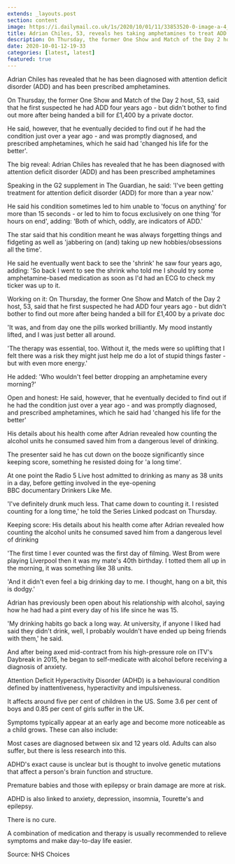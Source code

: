 ```yaml
---
extends: _layouts.post
section: content
image: https://i.dailymail.co.uk/1s/2020/10/01/11/33853520-0-image-a-4_1601549528116.jpg 
title: Adrian Chiles, 53, reveals hes taking amphetamines to treat ADD 
description: On Thursday, the former One Show and Match of the Day 2 host, 53, said that he first suspected he had ADD four years ago - but didnt bother to find out more after being handed a bill for £1,400 by a doctor 
date: 2020-10-01-12-19-33 
categories: [latest, latest] 
featured: true 
--- 
```

 Adrian Chiles has revealed that he has been diagnosed with attention deficit disorder (ADD) and has been prescribed amphetamines.

On Thursday, the former One Show and Match of the Day 2 host, 53, said that he first suspected he had ADD four years ago - but didn't bother to find out more after being handed a bill for £1,400 by a private doctor.

He said, however, that he eventually decided to find out if he had the condition just over a year ago - and was promptly diagnosed, and prescribed amphetamines, which he said had 'changed his life for the better'.

The big reveal: Adrian Chiles has revealed that he has been diagnosed with attention deficit disorder (ADD) and has been prescribed amphetamines

Speaking in the G2 supplement in The Guardian, he said: 'I've been getting treatment for attention deficit disorder (ADD) for more than a year now.'

He said his condition sometimes led to him unable to 'focus on anything' for more than 15 seconds - or led to him to focus exclusively on one thing 'for hours on end', adding: 'Both of which, oddly, are indicators of ADD.'

The star said that his condition meant he was always forgetting things and fidgeting as well as 'jabbering on (and) taking up new hobbies/obsessions all the time'.

He said he eventually went back to see the 'shrink' he saw four years ago, adding: 'So back I went to see the shrink who told me I should try some amphetamine-based medication as soon as I'd had an ECG to check my ticker was up to it.

Working on it: On Thursday, the former One Show and Match of the Day 2 host, 53, said that he first suspected he had ADD four years ago - but didn't bother to find out more after being handed a bill for £1,400 by a private doc

'It was, and from day one the pills worked brilliantly. My mood instantly lifted, and I was just better all around.

'The therapy was essential, too. Without it, the meds were so uplifting that I felt there was a risk they might just help me do a lot of stupid things faster - but with even more energy.'

He added: 'Who wouldn't feel better dropping an amphetamine every morning?'

Open and honest: He said, however, that he eventually decided to find out if he had the condition just over a year ago - and was promptly diagnosed, and prescribed amphetamines, which he said had 'changed his life for the better'

His details about his health come after Adrian revealed how counting the alcohol units he consumed saved him from a dangerous level of drinking.

The presenter said he has cut down on the booze significantly since keeping score, something he resisted doing for 'a long time'.

At one point the Radio 5 Live host admitted to drinking as many as 38 units in a day, before getting involved in the eye-opening BBC documentary Drinkers Like Me.

'I've definitely drunk much less. That came down to counting it. I resisted counting for a long time,' he told the Series Linked podcast on Thursday.

Keeping score: His details about his health come after Adrian revealed how counting the alcohol units he consumed saved him from a dangerous level of drinking

'The first time I ever counted was the first day of filming. West Brom were playing Liverpool then it was my mate's 40th birthday. I totted them all up in the morning, it was something like 38 units.

'And it didn't even feel a big drinking day to me. I thought, hang on a bit, this is dodgy.'

Adrian has previously been open about his relationship with alcohol, saying how he had had a pint every day of his life since he was 15.

'My drinking habits go back a long way. At university, if anyone I liked had said they didn't drink, well, I probably wouldn't have ended up being friends with them,' he said.  

And after being axed mid-contract from his high-pressure role on ITV's Daybreak in 2015, he began to self-medicate with alcohol before receiving a diagnosis of anxiety.





Attention Deficit Hyperactivity Disorder (ADHD) is a behavioural condition defined by inattentiveness, hyperactivity and impulsiveness.

It affects around five per cent of children in the US. Some 3.6 per cent of boys and 0.85 per cent of girls suffer in the UK. 

Symptoms typically appear at an early age and become more noticeable as a child grows. These can also include:

Most cases are diagnosed between six and 12 years old. Adults can also suffer, but there is less research into this.

ADHD's exact cause is unclear but is thought to involve genetic mutations that affect a person's brain function and structure.

Premature babies and those with epilepsy or brain damage are more at risk. 

ADHD is also linked to anxiety, depression, insomnia, Tourette's and epilepsy.  

There is no cure. 

A combination of medication and therapy is usually recommended to relieve symptoms and make day-to-day life easier. 

Source: NHS Choices 





